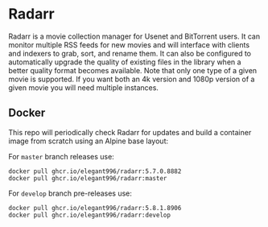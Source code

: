 # Radarr
Radarr is a movie collection manager for Usenet and BitTorrent users. It can monitor multiple RSS feeds for new movies and will interface with clients and indexers to grab, sort, and rename them. It can also be configured to automatically upgrade the quality of existing files in the library when a better quality format becomes available. Note that only one type of a given movie is supported. If you want both an 4k version and 1080p version of a given movie you will need multiple instances.

Docker
-----------------------------------------------
This repo will periodically check Radarr for updates and build a container image from scratch using an Alpine base layout:

For `master` branch releases use:
```
docker pull ghcr.io/elegant996/radarr:5.7.0.8882
docker pull ghcr.io/elegant996/radarr:master
```

For `develop` branch pre-releases use:
```
docker pull ghcr.io/elegant996/radarr:5.8.1.8906
docker pull ghcr.io/elegant996/radarr:develop
```